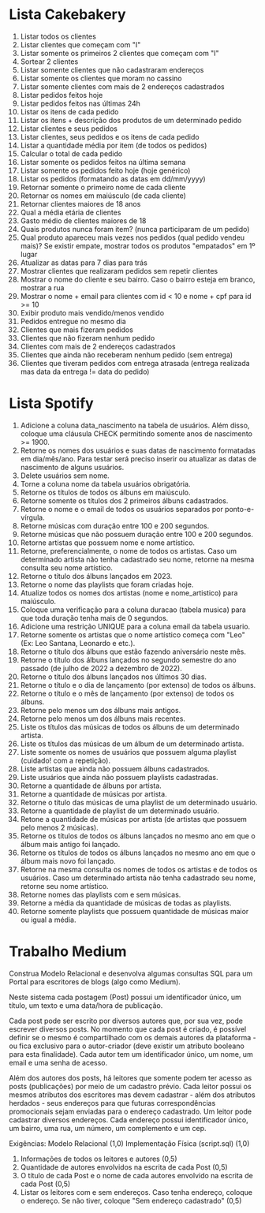 # Lista Cakebakery

01. Listar todos os clientes
02. Listar clientes que começam com "I"
03. Listar somente os primeiros 2 clientes que começam com "I"
04. Sortear 2 clientes
05. Listar somente clientes que não cadastraram endereços
06. Listar somente os clientes que moram no cassino
07. Listar somente clientes com mais de 2 endereços cadastrados
08. Listar pedidos feitos hoje
09. Listar pedidos feitos nas últimas 24h
10. Listar os itens de cada pedido
11. Listar os itens + descrição dos produtos de um determinado pedido
12. Listar clientes e seus pedidos
13. Listar clientes, seus pedidos e os itens de cada pedido
14. Listar a quantidade média por item (de todos os pedidos)
15. Calcular o total de cada pedido
16. Listar somente os pedidos feitos na última semana
17. Listar somente os pedidos feito hoje (hoje genérico)
18. Listar os pedidos (formatando as datas em dd/mm/yyyy)
19. Retornar somente o primeiro nome de cada cliente
20. Retornar os nomes em maiúsculo (de cada cliente)
21. Retornar clientes maiores de 18 anos
22. Qual a média etária de clientes
23. Gasto médio de clientes maiores de 18
24. Quais produtos nunca foram item? (nunca participaram de um pedido)
25. Qual produto apareceu mais vezes nos pedidos (qual pedido vendeu mais)? Se existir empate, mostrar todos os produtos "empatados" em 1º lugar
26. Atualizar as datas para 7 dias para trás
27. Mostrar clientes que realizaram pedidos sem repetir clientes
28. Mostrar o nome do cliente e seu bairro. Caso o bairro esteja em branco, mostrar a rua
29. Mostrar o nome + email para clientes com id < 10 e nome + cpf para id >= 10
30. Exibir produto mais vendido/menos vendido
31. Pedidos entregue no mesmo dia
32. Clientes que mais fizeram pedidos
33. Clientes que não fizeram nenhum pedido
34. Clientes com mais de 2 endereços cadastrados
35. Clientes que ainda não receberam nenhum pedido (sem entrega)
36. Clientes que tiveram pedidos com entrega atrasada (entrega realizada mas data da entrega != data do pedido)

# Lista Spotify

1. Adicione a coluna data_nascimento na tabela de usuários. Além disso, coloque uma cláusula CHECK permitindo somente anos de nascimento >= 1900.
2. Retorne os nomes dos usuários e suas datas de nascimento formatadas em dia/mês/ano. Para testar será preciso inserir ou atualizar as datas de nascimento de alguns usuários.
3. Delete usuários sem nome. 
4. Torne a coluna nome da tabela usuários obrigatória. 
5. Retorne os títulos de todos os álbuns em maiúsculo. 
6. Retorne somente os títulos dos 2 primeiros álbuns cadastrados. 
7. Retorne o nome e o email de todos os usuários separados por ponto-e-vírgula. 
8. Retorne músicas com duração entre 100 e 200 segundos. 
9. Retorne músicas que não possuem duração entre 100 e 200 segundos. 
10. Retorne artistas que possuem nome e nome artístico. 
11. Retorne, preferencialmente, o nome de todos os artistas. Caso um determinado artista não tenha cadastrado seu nome, retorne na mesma consulta seu nome artístico.
12. Retorne o título dos álbuns lançados em 2023. 
13. Retorne o nome das playlists que foram criadas hoje. 
14. Atualize todos os nomes dos artistas (nome e nome_artistico) para maiúsculo. 
15. Coloque uma verificação para a coluna duracao (tabela musica) para que toda duração tenha mais de 0 segundos.
16. Adicione uma restrição UNIQUE para a coluna email da tabela usuario. 
17. Retorne somente os artistas que o nome artístico começa com "Leo" (Ex: Leo Santana, Leonardo e etc.). 
18. Retorne o título dos álbuns que estão fazendo aniversário neste mês. 
19. Retorne o título dos álbuns lançados no segundo semestre do ano passado (de julho de 2022 a dezembro de 2022).
20. Retorne o título dos álbuns lançados nos últimos 30 dias. 
21. Retorne o título e o dia de lançamento (por extenso) de todos os álbuns. 
22. Retorne o título e o mês de lançamento (por extenso) de todos os álbuns. 
23. Retorne pelo menos um dos álbuns mais antigos. 
24. Retorne pelo menos um dos álbuns mais recentes. 
25. Liste os títulos das músicas de todos os álbuns de um determinado artista. 
26. Liste os títulos das músicas de um álbum de um determinado artista. 
27. Liste somente os nomes de usuários que possuem alguma playlist (cuidado! com a repetição). 
28. Liste artistas que ainda não possuem álbuns cadastrados. 
29. Liste usuários que ainda não possuem playlists cadastradas. 
30. Retorne a quantidade de álbuns por artista. 
31. Retorne a quantidade de músicas por artista. 
32. Retorne o título das músicas de uma playlist de um determinado usuário. 
33. Retorne a quantidade de playlist de um determinado usuário. 
34. Retone a quantidade de músicas por artista (de artistas que possuem pelo menos 2 músicas). 
35. Retorne os títulos de todos os álbuns lançados no mesmo ano em que o álbum mais antigo foi lançado. 
36. Retorne os títulos de todos os álbuns lançados no mesmo ano em que o álbum mais novo foi lançado. 
37. Retorne na mesma consulta os nomes de todos os artistas e de todos os usuários. Caso um determinado artista não tenha cadastrado seu nome, retorne seu nome artístico.
38. Retorne nomes das playlists com e sem músicas. 
39. Retorne a média da quantidade de músicas de todas as playlists. 
40. Retorne somente playlists que possuem quantidade de músicas maior ou igual a média. 

# Trabalho Medium

Construa Modelo Relacional e desenvolva algumas consultas SQL para um Portal para escritores de blogs (algo como Medium).

Neste sistema cada postagem (Post) possui um identificador único, um título, um texto e uma data/hora de publicação.

Cada post pode ser escrito por diversos autores que, por sua vez, pode escrever diversos posts. No momento que cada post é criado, é possível definir se o mesmo é compartilhado com os demais autores da plataforma - ou fica exclusivo para o autor-criador (deve existir um atributo booleano para esta finalidade). Cada autor tem um identificador único, um nome, um email e uma senha de acesso.

Além dos autores dos posts, há leitores que somente podem ter acesso as posts (publicações) por meio de um cadastro prévio. Cada leitor possui os mesmos atributos dos escritores mas devem cadastrar - além dos atributos herdados - seus endereços para que futuras correspondências promocionais sejam enviadas para o endereço cadastrado. Um leitor pode cadastrar diversos endereços. Cada endereço possui identificador único, um bairro, uma rua, um número, um complemento e um cep.

Exigências:
Modelo Relacional (1,0)
Implementação Física (script.sql) (1,0)

1. Informações de todos os leitores e autores (0,5)
2. Quantidade de autores envolvidos na escrita de cada Post (0,5)
3. O título de cada Post e o nome de cada autores envolvido na escrita de cada Post (0,5)
4. Listar os leitores com e sem endereços. Caso tenha endereço, coloque o endereço. Se não tiver, coloque "Sem endereço cadastrado" (0,5)
